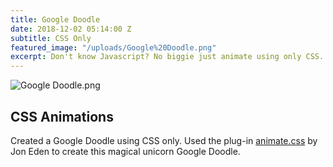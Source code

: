 ```yaml
---
title: Google Doodle
date: 2018-12-02 05:14:00 Z
subtitle: CSS Only
featured_image: "/uploads/Google%20Doodle.png"
excerpt: Don't know Javascript? No biggie just animate using only CSS.
---
```


![Google Doodle.png](/uploads/Google%20Doodle.png)

## CSS Animations

Created a Google Doodle using CSS only. Used the plug-in [animate.css](https://daneden.github.io/animate.css/) by Jon Eden to create this magical unicorn Google Doodle.